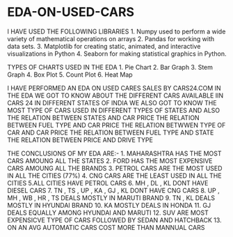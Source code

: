 # EDA-ON-USED-CARS


I HAVE USED THE FOLLOWING LIBRARIES
    1. Numpy  used to perform a wide variety of mathematical operations on arrays
    2. Pandas for working with data sets.
    3. Matplotlib  for creating static, animated, and interactive visualizations in Python
    4. Seaborn for making statistical graphics in Python.

TYPES OF CHARTS USED IN THE EDA
    1. Pie Chart 
    2. Bar Graph
    3. Stem Graph
    4. Box Plot
    5. Count Plot
    6. Heat Map

I HAVE PERFORMED AN EDA ON USED CARES SALES BY CARS24.COM 
IN THE EDA WE GOT TO KNOW ABOUT THE DIFFERENT CARS AVAILABLE IIN CARS 24 IN DIFFERENT STATES OF INDIA
WE ALSO GOT TO KNOW THE MOST TYPE OF CARS USED IN DIFFERENT TYPES OF STATES
AND ALSO
THE RELATION BETWEEN STATES AND CAR PRICE
THE RELATION BETWEEN FUEL TYPE AND CAR PRICE
THE RELATION BETWWEN TYPE OF CAR AND CAR PRICE
THE RELATION BETWEEN FUEL TYPE AND STATE
THE RELATION BETWEEN PRICE AND DRIVE TYPE


THE CONCLUSIONS OF MY EDA ARE:-
        1. MAHARASHTRA HAS THE MOST CARS AMOUNG ALL THE STATES
        2. FORD HAS THE MOST EXPENSIVE CARS AMOUNG ALL THE BRANDS
        3. PETROL CARS ARE THE MOST USED IN ALL THE CITIES (77%)
        4. CNG CARS ARE THE LEAST USED IN ALL THE CITIES
        5.ALL CITIES HAVE PETROL CARS
        6. MH , DL , KL DONT HAVE DIESEL CARS
        7. TN , TS , UP , KA , GJ , KL DONT HAVE CNG CARS
        8. UP , MH , WB , HR , TS DEALS MOSTLY IN MARUTI BRAND
        9. TN , KL DEALS MOSTLY IN HYUNDAI BRAND
        10. KA MOSTLY DEALS IN HONDA
        11. GJ DEALS EQUALLY AMONG HYUNDAI AND MARUTI
        12. SUV ARE MOST EXPENSICVE TYPE OF CARS FOLLOWED BY SEDAN AND HATCHBACK
        13. ON AN AVG AUTOMATIC CARS COST MORE THAN MANNUAL CARS

